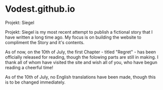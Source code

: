 # Vodest.github.io
Projekt: Siegel

Projekt: Siegel is my most recent attempt to publish a fictional story that I have written a long time ago.
My focus is on building the website to compliment the Story and it's contents.

As of now, on the 10th of July, the first Chapter - titled "Regret" - has been officially released for reading, though the folowing parts are still in making.
I thank all of whom have visited the site and wish all of you, who have begun reading a cheerful time!

As of the 10th of July, no English translations have been made, though this is to be changed immediately.
